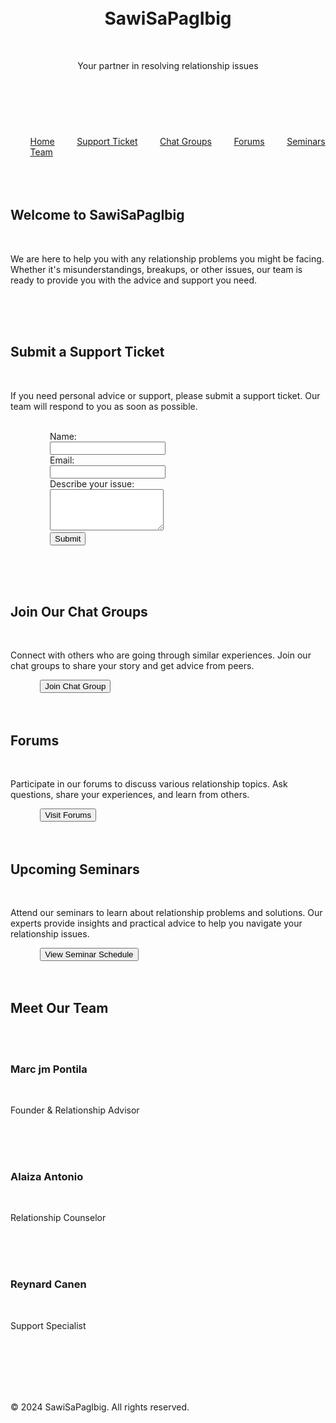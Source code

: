 <!DOCTYPE html>
<html lang="en">
<head>
    <meta charset="UTF-8">
    <meta name="viewport" content="width=device-width, initial-scale=1.0">
    <title>SawiSaPagIbig</title>
    <style>
        body {
            font-family: Arial, sans-serif;
            margin: 0;
            padding: 0;
            background-color: #f4f4f4;
            background-image: url('https://www.transparenttextures.com/patterns/hearts.png'); /* Heart pattern background */
            background-size: 400px 400px; /* Adjust the size of the hearts */
        }
        header {
            background-color: #e91e63;
            color: #fff;
            padding: 1em 0;
            text-align: center;
        }
        nav {
            margin: 0;
            padding: 1em;
            background: #f8bbd0;
            text-align: center;
        }
        nav a {
            margin: 0 1em;
            text-decoration: none;
            color: #e91e63;
        }
        main {
            padding: 2em;
            background-color: rgba(255, 255, 255, 0.9); /* Slight white background for readability */
            margin: 1em;
            border-radius: 10px;
        }
        footer {
            text-align: center;
            padding: 1em;
            background: #e91e63;
            color: #fff;
        }
        .section {
            margin-bottom: 2em;
        }
        form {
            background-color: #fff;
            padding: 1em;
            border-radius: 10px;
            box-shadow: 0 0 10px rgba(0, 0, 0, 0.1);
        }
        input, textarea, button {
            width: 100%;
            padding: 0.5em;
            margin: 0.5em 0;
            border-radius: 5px;
            border: 1px solid #ccc;
        }
        button {
            background-color: #e91e63;
            color: #fff;
            border: none;
            cursor: pointer;
        }
        button:hover {
            background-color: #d81b60;
        }
        .team-member {
            margin: 1em 0;
            padding: 1em;
            background-color: #fff;
            border-radius: 10px;
            box-shadow: 0 0 10px rgba(0, 0, 0, 0.1);
        }
    </style>
</head>
<body>
    <header>
        <h1>SawiSaPagIbig</h1>
        <p>Your partner in resolving relationship issues</p>
    </header>
    <nav>
        <a href="#home">Home</a>
        <a href="#support-ticket">Support Ticket</a>
        <a href="#chat-groups">Chat Groups</a>
        <a href="#forums">Forums</a>
        <a href="#seminars">Seminars</a>
        <a href="#team">Team</a>
    </nav>
    <main>
        <section id="home" class="section">
            <h2>Welcome to SawiSaPagIbig</h2>
            <p>We are here to help you with any relationship problems you might be facing. Whether it's misunderstandings, breakups, or other issues, our team is ready to provide you with the advice and support you need.</p>
        </section>
        <section id="support-ticket" class="section">
            <h2>Submit a Support Ticket</h2>
            <p>If you need personal advice or support, please submit a support ticket. Our team will respond to you as soon as possible.</p>
            <form>
                <label for="name">Name:</label><br>
                <input type="text" id="name" name="name" required><br>
                <label for="email">Email:</label><br>
                <input type="email" id="email" name="email" required><br>
                <label for="issue">Describe your issue:</label><br>
                <textarea id="issue" name="issue" rows="4" required></textarea><br>
                <button type="submit">Submit</button>
            </form>
        </section>
        <section id="chat-groups" class="section">
            <h2>Join Our Chat Groups</h2>
            <p>Connect with others who are going through similar experiences. Join our chat groups to share your story and get advice from peers.</p>
            <button onclick="alert('Chat Group feature coming soon!')">Join Chat Group</button>
        </section>
        <section id="forums" class="section">
            <h2>Forums</h2>
            <p>Participate in our forums to discuss various relationship topics. Ask questions, share your experiences, and learn from others.</p>
            <button onclick="alert('Forums feature coming soon!')">Visit Forums</button>
        </section>
        <section id="seminars" class="section">
            <h2>Upcoming Seminars</h2>
            <p>Attend our seminars to learn about relationship problems and solutions. Our experts provide insights and practical advice to help you navigate your relationship issues.</p>
            <button onclick="alert('Seminars feature coming soon!')">View Seminar Schedule</button>
        </section>
        <section id="team" class="section">
            <h2>Meet Our Team</h2>
            <div class="team-member">
                <h3>Marc jm Pontila</h3>
                <p>Founder & Relationship Advisor</p>
            </div>
            <div class="team-member">
                <h3>Alaiza Antonio</h3>
                <p>Relationship Counselor</p>
            </div>
            <div class="team-member">
                <h3>Reynard Canen</h3>
                <p>Support Specialist</p>
            </div>
        </section>
    </main>
    <footer>
        <p>&copy; 2024 SawiSaPagIbig. All rights reserved.</p>
    </footer>
</body>
</html>
